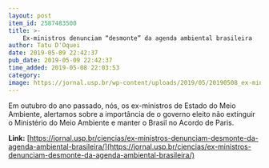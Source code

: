 ```yaml
---
layout: post
item_id: 2587483500
title: >-
    Ex-ministros denunciam “desmonte” da agenda ambiental brasileira
author: Tatu D'Oquei
date: 2019-05-09 22:42:37
pub_date: 2019-05-09 22:42:37
time_added: 2019-05-08 22:03:53
category: 
image: https://jornal.usp.br/wp-content/uploads/2019/05/20190508_ex-ministros1.jpg
---
```


Em outubro do ano passado, nós, os ex-ministros de Estado do Meio Ambiente, alertamos sobre a importância de o governo eleito não extinguir o Ministério do Meio Ambiente e manter o Brasil no Acordo de Paris.

**Link:** [https://jornal.usp.br/ciencias/ex-ministros-denunciam-desmonte-da-agenda-ambiental-brasileira/](https://jornal.usp.br/ciencias/ex-ministros-denunciam-desmonte-da-agenda-ambiental-brasileira/)

